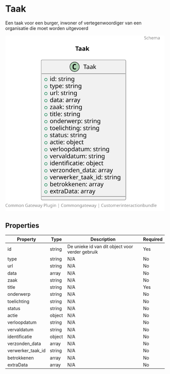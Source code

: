 # Taak

Een taak voor een burger, inwoner of vertegenwoordiger van een organisatie die moet worden uitgevoerd

![Class Diagram](https://github.com/CommonGateway/CustomerInteractionBundle/blob/pluginpage-update/docs/schema/klant.taak.svg)

## Properties

| Property | Type | Description | Required |
|----------|------|-------------|----------|
| id | string | De unieke id van dit object voor verder gebruik | Yes |
| type | string | N/A | No |
| url | string | N/A | No |
| data | array | N/A | No |
| zaak | string | N/A | No |
| title | string | N/A | Yes |
| onderwerp | string | N/A | No |
| toelichting | string | N/A | No |
| status | string | N/A | No |
| actie | object | N/A | No |
| verloopdatum | string | N/A | No |
| vervaldatum | string | N/A | No |
| identificatie | object | N/A | No |
| verzonden_data | array | N/A | No |
| verwerker_taak_id | string | N/A | No |
| betrokkenen | array | N/A | No |
| extraData | array | N/A | No |
